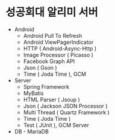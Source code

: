 # 성공회대 알리미 서버

+ Android
  + Android Pull To Refresh
  + Android ViewPagerIndicator
  + HTTP ( Android-Async-Http )
  + Image Processor ( Picasso )
  + Facebook Graph API
  + Json ( Gson )
  + Time ( Joda Time ), GCM 
+ Server
  + Spring Framework
  + MyBatis
  + HTML Parser ( Jsoup )
  + Json ( Jackson JSON Processor )
  + Multi Thread ( Quartz Framework )
  + Time ( Joda Time )
  + Test ( JUnit ), GCM Server 
+ DB - MariaDB
